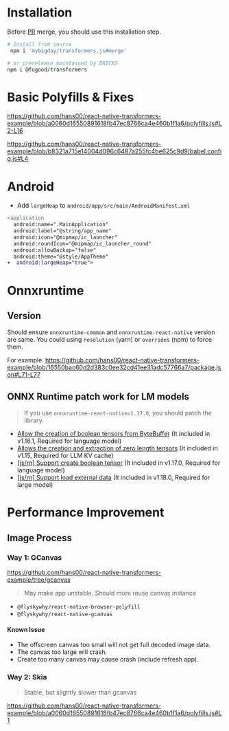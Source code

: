 # Installation

Before [PR](https://github.com/xenova/transformers.js/pull/118) merge, you should use this installation step.

```sh
# Install from source
 npm i 'mybigday/transformers.js#merge'

# or prerelease maintained by BRICKS
npm i @fugood/transformers
```

# Basic Polyfills & Fixes

https://github.com/hans00/react-native-transformers-example/blob/a0060d16550891618fb47ec8766ca4e460b1f1a6/polyfills.js#L2-L16

https://github.com/hans00/react-native-transformers-example/blob/b8321a715e14004d096c6487a255fc4be625c9d9/babel.config.js#L4

# Android

- Add `largeHeap` to `android/app/src/main/AndroidManifest.xml`

```diff
<application
  android:name=".MainApplication"
  android:label="@string/app_name"
  android:icon="@mipmap/ic_launcher"
  android:roundIcon="@mipmap/ic_launcher_round"
  android:allowBackup="false"
  android:theme="@style/AppTheme"
+  android:largeHeap="true">
```

# Onnxruntime

## Version

Should ensure `onnxruntime-common` and `onnxruntime-react-native` version are same.
You could using `resolution` (yarn) or `overrides` (npm) to force them.

For example.
https://github.com/hans00/react-native-transformers-example/blob/16550bac60d2d383c0ee32cd41ee31adc57766a7/package.json#L71-L77

## ONNX Runtime patch work for LM models

> If you use `onnxruntime-react-native<1.17.0`, you should patch the library.

- [Allow the creation of boolean tensors from ByteBuffer](https://github.com/microsoft/onnxruntime/pull/15556) (It included in v1.16.1, Required for language model)
- [Allows the creation and extraction of zero length tensors](https://github.com/microsoft/onnxruntime/pull/15116) (It included in v1.15, Required for LLM KV cache)
- [[js/rn] Support create boolean tensor](https://github.com/microsoft/onnxruntime/pull/17052) (It included in v1.17.0, Required for language model)
- [[js/rn] Support load external data](https://github.com/microsoft/onnxruntime/pull/20090) (It included in v1.18.0, Required for large model)

# Performance Improvement

## Image Process

### Way 1: GCanvas

https://github.com/hans00/react-native-transformers-example/tree/gcanvas

> May make app unstable.
> Should more reuse canvas instance

- `@flyskywhy/react-native-browser-polyfill`
- `@flyskywhy/react-native-gcanvas`

#### Known Issue

- The offscreen canvas too small will not get full decoded image data.
- The canvas too large will crash.
- Create too many canvas may cause crash (include refresh app).

### Way 2: Skia

> Stable, but slightly slower than gcanvas

https://github.com/hans00/react-native-transformers-example/blob/a0060d16550891618fb47ec8766ca4e460b1f1a6/polyfills.js#L1
